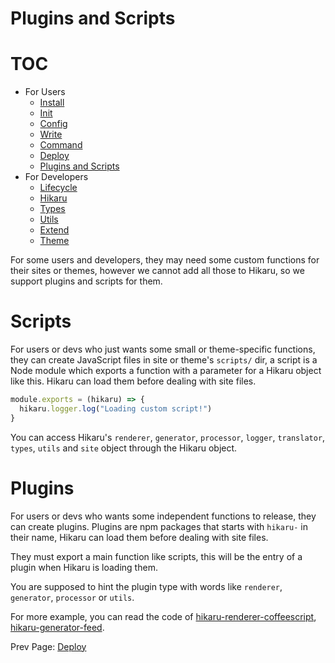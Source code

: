 Plugins and Scripts
===================

# TOC

- For Users
    - [Install](../user/install.md)
    - [Init](../user/init.md)
    - [Config](../user/config.md)
    - [Write](../user/write.md)
    - [Command](../user/command.md)
    - [Deploy](../user/deploy.md)
    - [Plugins and Scripts](../user/plugins-and-scripts.md)
- For Developers
    - [Lifecycle](../dev/lifecycle.md)
    - [Hikaru](../dev/hikaru.md)
    - [Types](../dev/types.md)
    - [Utils](../dev/utils.md)
    - [Extend](../dev/extend.md)
    - [Theme](../dev/theme.md)

For some users and developers, they may need some custom functions for their sites or themes, however we cannot add all those to Hikaru, so we support plugins and scripts for them.

# Scripts

For users or devs who just wants some small or theme-specific functions, they can create JavaScript files in site or theme's `scripts/` dir, a script is a Node module which exports a function with a parameter for a Hikaru object like this. Hikaru can load them before dealing with site files.

```javascript
module.exports = (hikaru) => {
  hikaru.logger.log("Loading custom script!")
}
```

You can access Hikaru's `renderer`, `generator`, `processor`, `logger`, `translator`, `types`, `utils` and `site` object through the Hikaru object.

# Plugins

For users or devs who wants some independent functions to release, they can create plugins. Plugins are npm packages that starts with `hikaru-` in their name, Hikaru can load them before dealing with site files.

They must export a main function like scripts, this will be the entry of a plugin when Hikaru is loading them.

You are supposed to hint the plugin type with words like `renderer`, `generator`, `processor` or `utils`.

For more example, you can read the code of [hikaru-renderer-coffeescript](https://github.com/AlynxZhou/hikaru-renderer-coffeescript/), [hikaru-generator-feed](https://github.com/AlynxZhou/hikaru-generator-feed/).

Prev Page: [Deploy](deploy.md)
